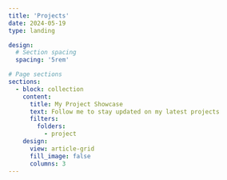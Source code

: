 ```yaml
---
title: 'Projects'
date: 2024-05-19
type: landing

design:
  # Section spacing
  spacing: '5rem'

# Page sections
sections:
  - block: collection
    content:
      title: My Project Showcase
      text: Follow me to stay updated on my latest projects
      filters:
        folders:
          - project
    design:
      view: article-grid
      fill_image: false
      columns: 3
---
```


